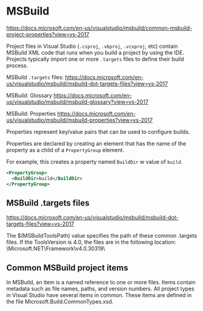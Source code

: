 # MSBuild

https://docs.microsoft.com/en-us/visualstudio/msbuild/common-msbuild-project-properties?view=vs-2017

Project files in Visual Studio (`.csproj`, `.vbproj`, `.vcxproj`, etc) contain MSBuild XML code that runs when you build a project by using the IDE. Projects typically import one or more `.targets` files to define their build process.

MSBuild `.targets` files:
https://docs.microsoft.com/en-us/visualstudio/msbuild/msbuild-dot-targets-files?view=vs-2017


MSBuild: Glossary
https://docs.microsoft.com/en-us/visualstudio/msbuild/msbuild-glossary?view=vs-2017

MSBuild: Properties
https://docs.microsoft.com/en-us/visualstudio/msbuild/msbuild-properties?view=vs-2017


Properties represent key/value pairs that can be used to configure builds.

Properties are declared by creating an element that has the name of the property as a child of a `PropertyGroup` element.

For example, this creates a property named `BuildDir` w value of `build`.

```xml
<PropertyGroup>
  <BuildDir>build</BuildDir>
</PropertyGroup>
```


## MSBuild .targets files

https://docs.microsoft.com/en-us/visualstudio/msbuild/msbuild-dot-targets-files?view=vs-2017

The $(MSBuildToolsPath) value specifies the path of these common .targets files. If the ToolsVersion is 4.0, the files are in the following location: <WindowsInstallationPath>\Microsoft.NET\Framework\v4.0.30319\


## Common MSBuild project items
In MSBuild, an item is a named reference to one or more files. Items contain metadata such as file names, paths, and version numbers. All project types in Visual Studio have several items in common. These items are defined in the file Microsoft.Build.CommonTypes.xsd.
